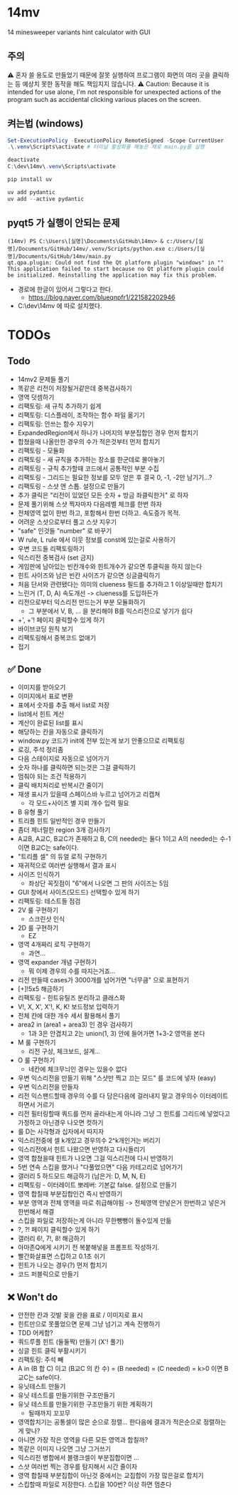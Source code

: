 # 14mv
14 minesweeper variants hint calculator with GUI


## 주의
⚠️ 혼자 쓸 용도로 만들었기 때문에 잘못 실행하여 프로그램이 화면의 여러 곳을 클릭하는 등 예상치 못한 동작을 해도 책임지지 않습니다.
⚠️ Caution: Because it is intended for use alone, I'm not responsible for unexpected actions of the program such as accidental clicking various places on the screen.


## 켜는법 (windows)
```powershell
Set-ExecutionPolicy -ExecutionPolicy RemoteSigned -Scope CurrentUser
.\.venv\Scripts\activate # 터미널 활성화를 해놓은 채로 main.py를 실행

deactivate
C:\dev\14mv\.venv\Scripts\activate

pip install uv

uv add pydantic
uv add --active pydantic
```


## pyqt5 가 실행이 안되는 문제
```
(14mv) PS C:\Users\[실명]\Documents\GitHub\14mv> & c:/Users/[실명]/Documents/GitHub/14mv/.venv/Scripts/python.exe c:/Users/[실명]/Documents/GitHub/14mv/main.py
qt.qpa.plugin: Could not find the Qt platform plugin "windows" in ""
This application failed to start because no Qt platform plugin could be initialized. Reinstalling the application may fix this problem.
```
- 경로에 한글이 있어서 그렇다고 한다.
  - https://blog.naver.com/blueqnpfr1/221582202946
- C:\dev\14mv 에 따로 설치했다.





# TODOs
## Todo
- 14mv2 문제들 풀기
- 똑같은 리전이 저장될거같은데 중복검사하기
- 영역 덧셈하기
- 리팩토링: 새 규칙 추가하기 쉽게
- 리팩토링: 디스플레이, 조작하는 함수 파일 옮기기
- 리팩토링: 안쓰는 함수 지우기
- ExpandedRegion에서 하나가 나머지의 부분집합인 경우 먼저 합치기
- 합쳤을때 나올만한 경우의 수가 적은것부터 먼저 합치기
- 리팩토링 - 모듈화
- 리팩토링 - 새 규칙을 추가하는 장소를 한군데로 몰아놓기
- 리팩토링 - 규칙 추가할때 코드에서 공통적인 부분 수집
- 리팩토링 - 그리드는 필요한 정보를 모두 얻은 후 결국 0, -1, -2만 남기기...?
- 리팩토링 - 스샷 앤 스톱. 설정으로 만들기
- 추가 클릭은 "리전이 있었던 모든 숫자 + 방금 좌클릭한거" 로 하자
- 문제 풀기위해 스샷 찍자마자 다음레벨 체크를 한번 하자
- 전체영역 없이 한번 하고, 포함해서 한번 더하고. 속도증가 목적.
- 어려운 스샷으로부터 풀고 스샷 지우기
- "safe" 인것들 "number" 로 바꾸기
- W rule, L rule 에서 이웃 정보를 const에 있는걸로 사용하기
- 우변 코드들 리팩토링하기
- 익스리전 중복검사 (set 금지)
- 게임판에 남아있는 빈칸개수와 힌트개수가 같으면 투클릭을 하지 않는다
- 힌트 사이즈와 남은 빈칸 사이즈가 같으면 싱글클릭하기
- 처음 단서와 관련됐다는 의미의 clueness 필드를 추가하고 1 이상일때만 합치기
- 느린거 (T, D, A) 속도개선 -> clueness를 도입하든가
- 리전으로부터 익스리전 만드는거 부분 모듈화하기
  - 그 부분에서 V, B, ... 을 분리해야 B를 익스리전으로 넣기가 쉽다
- +', +'! 페이지 클릭할수 있게 하기
- 바이브코딩 원칙 보기
- 리팩토링해서 중복코드 없애기
- 접기


## ✅ Done
- 이미지를 받아오기
- 이미지에서 표로 변환
- 표에서 숫자를 추출 해서 list로 저장
- list에서 힌트 계산
- 계산이 완료된 list를 표시
- 해당하는 칸을 자동으로 클릭하기
- window.py 코드가 init에 전부 있는게 보기 안좋으므로 리팩토링
- 로깅, 주석 정리좀
- 다음 스테이지로 자동으로 넘어가기
- 숫자 하나를 클릭하면 되는것은 그걸 클릭하기
- 멈춰야 되는 조건 적용하기
- 클릭 배치처리로 반복시간 줄이기
- 재생 표시가 있을때 스페이스바 누르고 넘어가고 리캡쳐
  - 각 모드+사이즈 별 지뢰 개수 입력 필요
- B 유형 풀기
- 트리플 힌트 일반적인 경우 만들기
- 좀더 제너럴한 region 3개 검사하기
- A교B, A교C, B교C가 존재하고 B, C의 needed는 둘다 1이고 A의 needed는 수-1 이면 B교C는 safe이다.
- "트리플 셀" 의 듀얼 로직 구현하기
- 재귀적으로 여러번 실행해서 결과 표시
- 사이즈 인식하기
  - 좌상단 꼭짓점이 "6"에서 나오면 그 판의 사이즈는 5임
- GUI 창에서 사이즈(모드드) 선택할수 있게 하기
- 리팩토링: 테스트들 점검
- 2V 룰 구현하기
  - 스크린샷 인식
- 2D 룰 구현하기
  - EZ
- 영역 4개짜리 로직 구현하기
  - 과연...
- 영역 expander 개념 구현하기
  - 뭐 이제 경우의 수를 따지는거죠...
- 리전 만들때 cases가 3000개를 넘어가면 "너무큼" 으로 표현하기
- [+]!5x5 해금하기
- 리팩토링 - 힌트유틸즈 분리하고 클래스화
- V!, X, X', X'!, K, K! 보드정보 입력하기
- 전체 칸에 대한 개수 세서 활용해서 풀기
- area2 in (area1 + area3) 인 경우 검사하기
  - 1과 3은 안겹치고 2는 union(1, 3) 안에 들어가면 1+3-2 영역을 본다
- M 룰 구현하기
  - 리전 구상, 체크보드, 설계...
- O 룰 구현하기
  - 네칸에 체크무늬인 경우는 있을수 없다
- 우변 익스리전을 만들기 위해 "스샷만 찍고 끄는 모드" 를 코드에 넣자 (easy)
- 우변 익스리전을 만들자
- 리전 익스팬드할때 경우의 수를 다 담은다음에 걸러내지 말고 경우의수 이터레이트 하면서 거르기
- 리전 필터링할때 쿼드를 먼저 골라내는게 아니라 그냥 그 힌트를 그리드에 넣었다고 가정하고 아닌경우 나오면 컷하기
- 룰 D는 사각형과 십자에서 따지자
- 익스리전중에 셀 k개있고 경우의수 2^k개인거는 버리기
- 익스리전에서 힌트 나왔으면 반영하고 다시돌리기
- 영역 합쳤을때 힌트가 나오면 그걸 익스리전에 다시 반영하기
- 5번 연속 스킵을 했거나 "다풀었으면" 다음 카테고리로 넘어가기
- 갤러리 5 하드모드 해금하기 (남은거: D, M, N, E)
- 리팩토링 - 이터레이트 뽀레버: 기본값 false. 설정으로 만들기
- 영역 합칠때 부분집합인건 즉시 반영하기
- 부분 영역과 전체 영역을 따로 취급해야됨 -> 전체영역 안넣은거 한번하고 넣은거 한번해서 해결
- 스킵을 파일로 저장하는게 아니라 무한뺑뺑이 돌수있게 만듦
- ?, ?! 페이지 클릭할수 있게 하기
- 갤러리 6!, 7!, 8! 해금하기
- 아마존Q에게 시키기 전 복붙해넣을 프롬프트 작성하기.
- 빨간화살표면 스킵하고 0.1초 쉬기
- 힌트가 나오는 경우(?) 먼저 합치기
- 코드 퍼블릭으로 만들기

## ❌ Won't do
- 안전한 칸과 깃발 꽂을 칸을 표로 / 이미지로 표시
- 힌트만으로 못풀었으면 문제 그냥 넘기고 계속 진행하기
- TDD 어케함?
- 쿼드루플 힌트 (둘둘짝) 만들기 (X'! 풀기)
- 싱글 힌트 클릭 부활시키기
- 리팩토링: 주석 빼
- A in (B 합 C) 이고 (B교C 의 칸 수) = (B needed) = (C needed) = k>0 이면 B교C는 safe이다.
- 유닛테스트 만들기
- 유닛 테스트를 만들기위한 구조만들기
- 유닛 테스트를 만들기위한 구조만들기 위한 계획하기
  - 될때까지 꼬꼬무
- 영역합치기는 공통셀이 많은 순으로 정렬... 한다음에 결과가 적은순으로 정렬하는게 맞나?
- 아니면 가장 작은 영역을 다른 모든 영역과 합칠까?
- 똑같은 이미지 나오면 그냥 그거쓰기
- 익스리전 병합에서 블랭크셀이 부분집합이면 ...
- 스샷 여러번 찍는 경우를 탐지해서 시간 줄이자
- 영역 합칠때 부분집합이 아닌것 중에서는 교집합이 가장 많은걸로 합치기
- 스킵할때 파일로 저장한다. 스킵을 100번? 이상 하면 멈춘다

